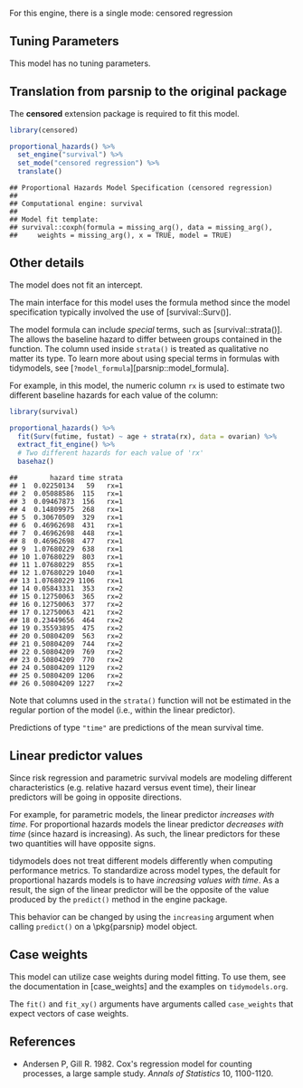 


For this engine, there is a single mode: censored regression

## Tuning Parameters

This model has no tuning parameters.

## Translation from parsnip to the original package

The **censored** extension package is required to fit this model.


``` r
library(censored)

proportional_hazards() %>% 
  set_engine("survival") %>% 
  set_mode("censored regression") %>% 
  translate()
```

```
## Proportional Hazards Model Specification (censored regression)
## 
## Computational engine: survival 
## 
## Model fit template:
## survival::coxph(formula = missing_arg(), data = missing_arg(), 
##     weights = missing_arg(), x = TRUE, model = TRUE)
```

## Other details

The model does not fit an intercept. 

The main interface for this model uses the formula method since the model specification typically involved the use of [survival::Surv()]. 

The model formula can include _special_ terms, such as [survival::strata()]. The allows the baseline hazard to differ between groups contained in the function. The column used inside `strata()` is treated as qualitative no matter its type. To learn more about using special terms in formulas with tidymodels, see [`?model_formula`][parsnip::model_formula].

For example, in this model, the numeric column `rx` is used to estimate two different baseline hazards for each value of the column:


``` r
library(survival)

proportional_hazards() %>% 
  fit(Surv(futime, fustat) ~ age + strata(rx), data = ovarian) %>% 
  extract_fit_engine() %>% 
  # Two different hazards for each value of 'rx'
  basehaz()
```

```
##        hazard time strata
## 1  0.02250134   59   rx=1
## 2  0.05088586  115   rx=1
## 3  0.09467873  156   rx=1
## 4  0.14809975  268   rx=1
## 5  0.30670509  329   rx=1
## 6  0.46962698  431   rx=1
## 7  0.46962698  448   rx=1
## 8  0.46962698  477   rx=1
## 9  1.07680229  638   rx=1
## 10 1.07680229  803   rx=1
## 11 1.07680229  855   rx=1
## 12 1.07680229 1040   rx=1
## 13 1.07680229 1106   rx=1
## 14 0.05843331  353   rx=2
## 15 0.12750063  365   rx=2
## 16 0.12750063  377   rx=2
## 17 0.12750063  421   rx=2
## 18 0.23449656  464   rx=2
## 19 0.35593895  475   rx=2
## 20 0.50804209  563   rx=2
## 21 0.50804209  744   rx=2
## 22 0.50804209  769   rx=2
## 23 0.50804209  770   rx=2
## 24 0.50804209 1129   rx=2
## 25 0.50804209 1206   rx=2
## 26 0.50804209 1227   rx=2
```

Note that columns used in the `strata()` function will not be estimated in the regular portion of the model (i.e., within the linear predictor).



Predictions of type `"time"` are predictions of the mean survival time.

## Linear predictor values


Since risk regression and parametric survival models are modeling different characteristics (e.g. relative hazard versus event time), their linear predictors will be going in opposite directions. 

For example, for parametric models, the linear predictor _increases with time_. For proportional hazards models the linear predictor _decreases with time_ (since hazard is increasing). As such, the linear predictors for these two quantities will have opposite signs.

tidymodels does not treat different models differently when computing performance metrics.  To standardize across model types, the default for proportional hazards models is to have _increasing values with time_. As a result, the sign of the linear predictor will be the opposite of the value produced by the `predict()` method in the engine package. 

This behavior can be changed by using the `increasing` argument when calling `predict()` on a \pkg{parsnip} model object. 

## Case weights


This model can utilize case weights during model fitting. To use them, see the documentation in [case_weights] and the examples on `tidymodels.org`. 

The `fit()` and `fit_xy()` arguments have arguments called `case_weights` that expect vectors of case weights. 

## References

- Andersen P, Gill R. 1982. Cox's regression model for counting processes, a large sample study. _Annals of Statistics_ 10, 1100-1120.
